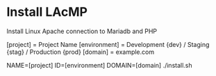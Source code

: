 # Install LAcMP
Install Linux Apache connection to Mariadb and PHP

[project] = Project Name
[environment] = Development {dev} / Staging {stag} / Production {prod}
[domain] = example.com

NAME=[project] ID=[environment] DOMAIN=[domain] ./install.sh
